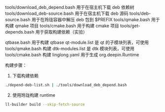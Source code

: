 tools/download_deb_depend.bash 用于在宿主机下载 deb 依赖树
tools/download_deb-source.bash 用于在宿主机下载 deb 源码
tools/deb-source.bash 用于在玲珑容器中解压 deb 包到 $PREFIX
tools/qmake.bash 用于构建 qmake 项目
tools/cmake.bash 用于构建 cmake 项目
tools/get-depends.bash 用于获取构建依赖（实验）

qtbase.bash 用于构建 qtbase
qt-module.list 是 qt 的子模块列表，可使用 tools/qmake.bash 构建
dtk-modules.list 是 dtk 模块列表，可使用 tools/cmake.bash 构建
linglong.yaml 用于生成 org.deepin.Runtime

构建步骤：

1. 下载构建依赖

```bash
./depend-deb-list.sh | ./tools/download_deb_depend.bash
```

2. 使用玲珑构建 runtime

```bash
ll-builder build --skip-fetch-source
```
